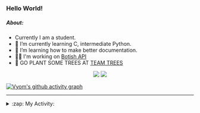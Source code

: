 ### Hello World!

##### About:
- Currently I am a student.
- 🌱 I’m currently learning C, intermediate Python.
- 🌱 I’m learning how to make better documentation.
- 👨‍💻 I'm working on [Botish API](https://github.com/Vyvy-vi/api)
- 🌱 GO PLANT SOME TREES AT [TEAM TREES](https://teamtrees.org/)

<p align="center">
  <a href="https://twitter.com/Vyvy_viM"><img target="_blank" src="https://img.shields.io/badge/twitter%20@Vyvy_viM-0D95E8?style=for-the-badge&logo=twitter&logoColor=white"/></a> 
  <a href="https://vyvy-vi.github.io/portfolio"><img target="_blank" src="https://img.shields.io/badge/-I_love_open_source-green?style=for-the-badge&logo=github&logoColor=black"/></a> 
</p>

[![Vyom's github activity graph](https://activity-graph.herokuapp.com/graph?username=Vyvy-vi)](https://github.com/ashutosh00710/github-readme-activity-graph)

---
<details>
  <summary>:zap: My Activity:</summary>
  
<!--START_SECTION:waka-->
![Code Time](http://img.shields.io/badge/Code%20Time-678%20hrs%2039%20mins-blue)

**I'm a Night 🦉** 

```text
🌞 Morning    49 commits     ██░░░░░░░░░░░░░░░░░░░░░░░   7.93% 
🌆 Daytime    148 commits    ██████░░░░░░░░░░░░░░░░░░░   23.95% 
🌃 Evening    199 commits    ████████░░░░░░░░░░░░░░░░░   32.2% 
🌙 Night      222 commits    █████████░░░░░░░░░░░░░░░░   35.92%

```
📅 **I'm Most Productive on Sunday** 

```text
Monday       62 commits     ██░░░░░░░░░░░░░░░░░░░░░░░   10.03% 
Tuesday      113 commits    ████░░░░░░░░░░░░░░░░░░░░░   18.28% 
Wednesday    101 commits    ████░░░░░░░░░░░░░░░░░░░░░   16.34% 
Thursday     81 commits     ███░░░░░░░░░░░░░░░░░░░░░░   13.11% 
Friday       60 commits     ██░░░░░░░░░░░░░░░░░░░░░░░   9.71% 
Saturday     65 commits     ██░░░░░░░░░░░░░░░░░░░░░░░   10.52% 
Sunday       136 commits    █████░░░░░░░░░░░░░░░░░░░░   22.01%

```


📊 **This Week I Spent My Time On** 

```text
🔥 Editors: 
VS Code                  13 hrs 48 mins      ██████████████████░░░░░░░   73.47% 
Vim                      4 hrs 59 mins       ██████░░░░░░░░░░░░░░░░░░░   26.53%

🐱‍💻 Projects: 
file-utils               6 hrs 38 mins       ████████░░░░░░░░░░░░░░░░░   35.38% 
praise_backend_js        6 hrs 2 mins        ████████░░░░░░░░░░░░░░░░░   32.18% 
Unknown Project          3 hrs 10 mins       ████░░░░░░░░░░░░░░░░░░░░░   16.87% 
faceapp-backend          2 hrs 1 min         ██░░░░░░░░░░░░░░░░░░░░░░░   10.82% 
discord-bot              28 mins             ░░░░░░░░░░░░░░░░░░░░░░░░░   2.57%

```


 Last Updated on 20/03/2022 22:04:28 UTC
<!--END_SECTION:waka-->
</details>
